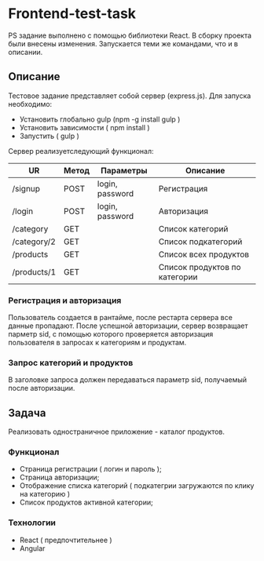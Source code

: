 # Frontend-test-task
PS задание выполнено с помощью библиотеки React.
В сборку проекта были внесены изменения. Запускается теми же командами, что и в описании.
## Описание
Тестовое задание представляет собой сервер (express.js).
Для запуска необходимо:
- Установить глобально gulp (npm -g install gulp )
- Установить зависимости ( npm install )
- Запустить ( gulp )

Сервер реализуетследующий функционал:

| UR            | Метод | Параметры       | Описание                      |
|---------------|-------|-----------------|-------------------------------|
| /signup       | POST  | login, password | Регистрация                   |
| /login        | POST  | login, password | Авторизация                   |
| /category     | GET   |                 | Список категорий              |
| /category/2   | GET   |                 | Список подкатегорий           |
| /products     | GET   |                 | Список всех продуктов         |
| /products/1   | GET   |                 | Список продуктов по категории |


### Регистрация и авторизация
Пользователь создается в рантайме, после рестарта сервера все данные пропадают.
После успешной авторизации, сервер возвращает парметр sid, с помощью которого проверяется авторизация 
пользователя в запросах к категориям и продуктам.

### Запрос категорий и продуктов
В заголовке запроса должен передаваться параметр sid, получаемый после авторизации.

## Задача
Реализовать одностраничное приложение - каталог продуктов.
### Функционал
- Страница регистрации ( логин и пароль );
- Страница авторизации;
- Отображение списка категорий ( подкатегрии загружаются по клику на категорию )
- Список продуктов активной категории;

### Технологии
- React ( предпочтительнее )
- Angular